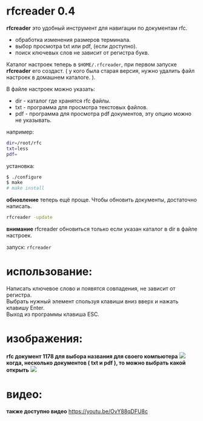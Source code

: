 # rfcreader 0.4
**rfcreader** это удобный инструмент для навигации по документам rfc.<br>
* обработка изменения размеров терминала.
* выбор просмотра txt или pdf, (если доступно).
* поиск ключевых слов не зависит от регистра букв.

Каталог настроек теперь в `$HOME/.rfcreader`, при первом запуске **rfcreader** его создаст. ( у кого была старая версия, нужно удалить файл настроек в домашнем каталоге. ).

В файле настроек можно указать:
* dir - каталог где хранятся rfc файлы.
* txt - программа для просмотра текстовых файлов.
* pdf - программа для просмотра pdf документов, эту опцию можно не
  указывать.

например:
```bash
dir=/root/rfc
txt=less
pdf=
```

установка:<br>
```bash
$ ./configure
$ make
# make install
```
**обновление** теперь ещё проще. Чтобы обновить документы, достаточно написать.<br>
```bash
rfcreader -update
```
**внимание** rfcreader обновиться только если указан каталог в dir в файле настроек.

запуск:
`rfcreader`

# использование:

Написать ключевое слово и появятся совпадения, не зависит от регистра.<br>
Выбрать нужный элемент спользуя клавиши вниз вверх и нажать клавишу Enter.<br> 
Выход из программы клавиша ESC.<br>

# изображения:
**rfc документ 1178 для выбора названия для своего компьютера**
![](http://i.imgur.com/HmYddLC.png)
**когда, несколько документов ( txt и pdf ), то можно выбрать какой открыть**
![](http://i.imgur.com/lzuvFkZ.png)

# видео:
**также доступно видео**
<a href=https://youtu.be/OvY88qDFU8c>https://youtu.be/OvY88qDFU8c<a/>


